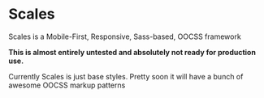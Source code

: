 # Scales

Scales is a Mobile-First, Responsive, Sass-based, OOCSS framework

**This is almost entirely untested and absolutely not ready for production use.**

Currently Scales is just base styles. Pretty soon it will have a bunch of awesome OOCSS markup patterns